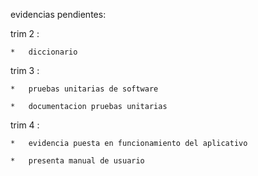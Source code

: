 evidencias pendientes:

trim 2 :

	*	diccionario 

trim 3 :

	*	pruebas unitarias de software
 
	*	documentacion pruebas unitarias

trim 4 :

	*	evidencia puesta en funcionamiento del aplicativo
 
	*	presenta manual de usuario
